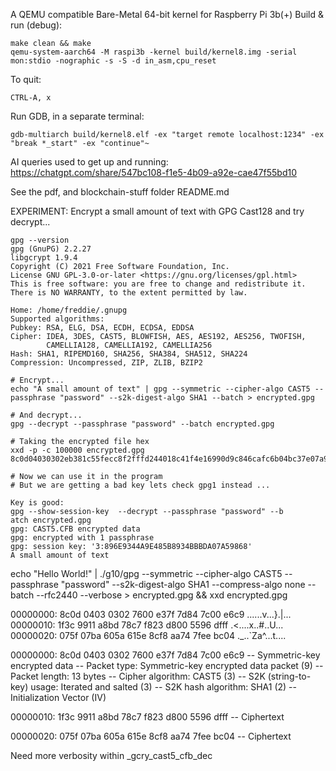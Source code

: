 A QEMU compatible Bare-Metal 64-bit kernel for Raspberry Pi 3b(+)
Build & run (debug):
```
make clean && make
qemu-system-aarch64 -M raspi3b -kernel build/kernel8.img -serial mon:stdio -nographic -s -S -d in_asm,cpu_reset
```

To quit:

`CTRL-A, x`

Run GDB, in a separate terminal:

`gdb-multiarch build/kernel8.elf -ex "target remote localhost:1234" -ex "break *_start" -ex "continue"~ `

AI queries used to get up and running:
https://chatgpt.com/share/547bc108-f1e5-4b09-a92e-cae47f55bd10

See the pdf, and blockchain-stuff folder README.md

EXPERIMENT:
Encrypt a small amount of text with GPG Cast128 and try decrypt...
```
gpg --version
gpg (GnuPG) 2.2.27
libgcrypt 1.9.4
Copyright (C) 2021 Free Software Foundation, Inc.
License GNU GPL-3.0-or-later <https://gnu.org/licenses/gpl.html>
This is free software: you are free to change and redistribute it.
There is NO WARRANTY, to the extent permitted by law.

Home: /home/freddie/.gnupg
Supported algorithms:
Pubkey: RSA, ELG, DSA, ECDH, ECDSA, EDDSA
Cipher: IDEA, 3DES, CAST5, BLOWFISH, AES, AES192, AES256, TWOFISH,
        CAMELLIA128, CAMELLIA192, CAMELLIA256
Hash: SHA1, RIPEMD160, SHA256, SHA384, SHA512, SHA224
Compression: Uncompressed, ZIP, ZLIB, BZIP2

# Encrypt...
echo "A small amount of text" | gpg --symmetric --cipher-algo CAST5 --passphrase "password" --s2k-digest-algo SHA1 --batch > encrypted.gpg

# And decrypt...
gpg --decrypt --passphrase "password" --batch encrypted.gpg

# Taking the encrypted file hex
xxd -p -c 100000 encrypted.gpg 
8c0d04030302eb381c55fecc8f2fffd244018c41f4e16990d9c846cafc6b04bc37e07a9248110a6f11104cfe744d2b2646228c15528525668b97f31bab07bfbcedd0628492ee96bf11e8a4be3aa6e9994901d91195

# Now we can use it in the program
# But we are getting a bad key lets check gpg1 instead ...

Key is good:
gpg --show-session-key  --decrypt --passphrase "password" --b
atch encrypted.gpg 
gpg: CAST5.CFB encrypted data
gpg: encrypted with 1 passphrase
gpg: session key: '3:896E9344A9E485B8934BBBDA07A59868'
A small amount of text
```

echo "Hello World!" | ./g10/gpg --symmetric --cipher-algo CAST5 --passphrase "password" --s2k-digest-algo SHA1 --compress-algo none --batch --rfc2440 --verbose > encrypted.gpg && xxd encrypted.gpg

00000000: 8c0d 0403 0302 7600 e37f 7d84 7c00 e6c9  ......v...}.|...
00000010: 1f3c 9911 a8bd 78c7 f823 d800 5596 dfff  .<....x..#..U...
00000020: 075f 07ba 605a 615e 8cf8 aa74 7fee bc04  ._..`Za^...t....

00000000: 8c0d 0403 0302 7600 e37f 7d84 7c00 e6c9
        -- Symmetric-key encrypted data
        -- Packet type: Symmetric-key encrypted data packet (9)
        -- Packet length: 13 bytes
        -- Cipher algorithm: CAST5 (3)
        -- S2K (string-to-key) usage: Iterated and salted (3)
        -- S2K hash algorithm: SHA1 (2)
        -- Initialization Vector (IV)

00000010: 1f3c 9911 a8bd 78c7 f823 d800 5596 dfff
        -- Ciphertext

00000020: 075f 07ba 605a 615e 8cf8 aa74 7fee bc04
        -- Ciphertext


Need more verbosity within _gcry_cast5_cfb_dec

